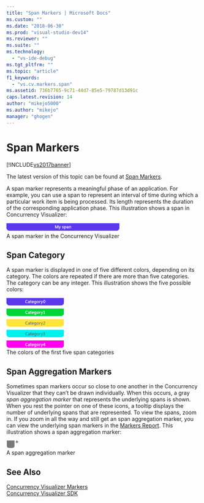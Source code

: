 ```yaml
---
title: "Span Markers | Microsoft Docs"
ms.custom: ""
ms.date: "2018-06-30"
ms.prod: "visual-studio-dev14"
ms.reviewer: ""
ms.suite: ""
ms.technology: 
  - "vs-ide-debug"
ms.tgt_pltfrm: ""
ms.topic: "article"
f1_keywords: 
  - "vs.cv.markers.span"
ms.assetid: 736b7765-9c71-44d7-85e5-79787d13d91c
caps.latest.revision: 14
author: "mikejo5000"
ms.author: "mikejo"
manager: "ghogen"
---
```

# Span Markers
[!INCLUDE[vs2017banner](../includes/vs2017banner.md)]

The latest version of this topic can be found at [Span Markers](https://docs.microsoft.com/visualstudio/profiling/span-markers).  
  
A span marker represents a meaningful phase of an application. For example, you can use a span to represent an interval of time during which a particular work item is being processed. Its length represents the duration of the corresponding application phase. This illustration shows a span in Concurrency Visualizer:  
  
 ![A span marker in Concurrency Visualizer](../profiling/media/cvmarkerspan.png "CVMarkerSpan")  
A span marker in the Concurrency Visualizer  
  
## Span Category  
 A span marker is displayed in one of five different colors, depending on its category. The colors are repeated if there are more than five categories. The category can be any integer. This illustration shows the five possible colors:  
  
 ![Five spans in different categories](../profiling/media/cvmarkerspancategory.png "CVMarkerSpanCategory")  
The colors of the first five span categories  
  
## Span Aggregation Markers  
 Sometimes span markers occur so close to one another in the Concurrency Visualizer that they can’t be drawn individually. When this occurs, a gray *span aggregation marker* that represents the underlying spans is shown. When you rest the pointer on one of these icons, a tooltip displays the number of underlying spans that are represented. To view the spans, zoom in. If you zoom in all the way and still get an span aggregation marker, you can view the underlying span markers in the [Markers Report](../profiling/markers-report.md). This illustration shows a span aggregation marker:  
  
 ![An aggregate span marker in Concurrency Visualizer](../profiling/media/cvmarkerspanaggregate.png "CVMarkerSpanAggregate")  
A span aggregation marker  
  
## See Also  
 [Concurrency Visualizer Markers](../profiling/concurrency-visualizer-markers.md)   
 [Concurrency Visualizer SDK](../profiling/concurrency-visualizer-sdk.md)



